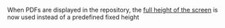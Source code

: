 When PDFs are displayed in the repository, the [full height of the screen](https://codeberg.org/forgejo/forgejo/pulls/3434) is now used instead of a predefined fixed height
